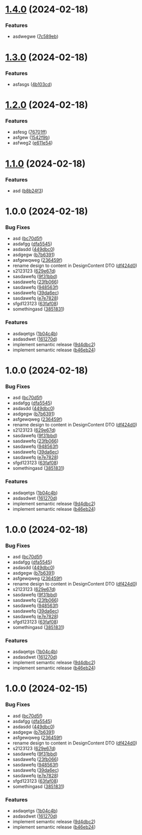 # [1.4.0](https://github.com/moovit-sp-gmbh/hcloud-sdk-js/compare/v1.3.0...v1.4.0) (2024-02-18)


### Features

* asdwegwe ([7c589eb](https://github.com/moovit-sp-gmbh/hcloud-sdk-js/commit/7c589ebde5b366e47702feb20401891f33d84186))

# [1.3.0](https://github.com/moovit-sp-gmbh/hcloud-sdk-js/compare/v1.2.0...v1.3.0) (2024-02-18)


### Features

* asfasgs ([4b103cd](https://github.com/moovit-sp-gmbh/hcloud-sdk-js/commit/4b103cdd8ec5c247576ea28baf5094c127593026))

# [1.2.0](https://github.com/moovit-sp-gmbh/hcloud-sdk-js/compare/v1.1.0...v1.2.0) (2024-02-18)


### Features

* asfesg ([76701ff](https://github.com/moovit-sp-gmbh/hcloud-sdk-js/commit/76701ff05fdfecd38d39a4b2de3b2712ae9afffb))
* asfgew ([1542f9b](https://github.com/moovit-sp-gmbh/hcloud-sdk-js/commit/1542f9b0946135c3e948ab6affeee71196e38de2))
* asfweg2 ([e611e54](https://github.com/moovit-sp-gmbh/hcloud-sdk-js/commit/e611e54680f9e506c727ad2628bb15ad43c5c470))

# [1.1.0](https://github.com/moovit-sp-gmbh/hcloud-sdk-js/compare/v1.0.0...v1.1.0) (2024-02-18)


### Features

* asd ([b8b24f3](https://github.com/moovit-sp-gmbh/hcloud-sdk-js/commit/b8b24f39392c649866d19cf33dfb7ef58181cbae))

# 1.0.0 (2024-02-18)


### Bug Fixes

* asd ([bc70d5f](https://github.com/moovit-sp-gmbh/hcloud-sdk-js/commit/bc70d5f4a85f58870e326691d55271146030dd39))
* asdafgg ([dfa5545](https://github.com/moovit-sp-gmbh/hcloud-sdk-js/commit/dfa5545387131777ada4abdfb8609f14b2e500cc))
* asdasdd ([449dbc0](https://github.com/moovit-sp-gmbh/hcloud-sdk-js/commit/449dbc0365de9fb0416c1311653f722f4fd241d0))
* asdgegw ([b7b6391](https://github.com/moovit-sp-gmbh/hcloud-sdk-js/commit/b7b6391bbf0044a853de876f7fb8dd367f00eeb9))
* asfgewqweg ([236459f](https://github.com/moovit-sp-gmbh/hcloud-sdk-js/commit/236459ff18944747027650c44cde85e5499c5f10))
* rename design to content in DesignContent DTO ([df424d0](https://github.com/moovit-sp-gmbh/hcloud-sdk-js/commit/df424d01f327d7d7aef941684c63013d96c92901))
* s2123123 ([629e67d](https://github.com/moovit-sp-gmbh/hcloud-sdk-js/commit/629e67dd354789e1a61e23a1514efbe2c7474ce9))
* sasdawefq ([9f31bbd](https://github.com/moovit-sp-gmbh/hcloud-sdk-js/commit/9f31bbd0250b9d6e3b12170cab00ca0fdf314af2))
* sasdawefq ([23fb066](https://github.com/moovit-sp-gmbh/hcloud-sdk-js/commit/23fb066b5e4b94dca29c69d000bbfd54661cf642))
* sasdawefq ([948563f](https://github.com/moovit-sp-gmbh/hcloud-sdk-js/commit/948563fae55598330c46a55ae274cc4afb75f959))
* sasdawefq ([39da6ec](https://github.com/moovit-sp-gmbh/hcloud-sdk-js/commit/39da6eceb4b9a5d332d6a45d0b86207c61e2459d))
* sasdawefq ([e7e7828](https://github.com/moovit-sp-gmbh/hcloud-sdk-js/commit/e7e7828b46f387f0bff4261ce22d6c2744c3f26e))
* sfgd123123 ([63faf08](https://github.com/moovit-sp-gmbh/hcloud-sdk-js/commit/63faf0836f30cbf47c3dfceea1c52773b5e57ea9))
* somethingasd ([3851831](https://github.com/moovit-sp-gmbh/hcloud-sdk-js/commit/38518319c267f463c63df69728ec4fa412920db7))


### Features

* asdaqetgs ([1b04c4b](https://github.com/moovit-sp-gmbh/hcloud-sdk-js/commit/1b04c4b26574178e657d6ae892e52b9f1291a53c))
* asdasdwet ([161270d](https://github.com/moovit-sp-gmbh/hcloud-sdk-js/commit/161270d610b3286e8fd33121d1ec8c9136b9a825))
* implement semantic release ([9d4dbc2](https://github.com/moovit-sp-gmbh/hcloud-sdk-js/commit/9d4dbc2b19ad0afda59240e24e77581df886c769))
* implement semantic release ([b46eb24](https://github.com/moovit-sp-gmbh/hcloud-sdk-js/commit/b46eb24828ede2b27813188b433cb72aa0deb40c))

# 1.0.0 (2024-02-18)


### Bug Fixes

* asd ([bc70d5f](https://github.com/moovit-sp-gmbh/hcloud-sdk-js/commit/bc70d5f4a85f58870e326691d55271146030dd39))
* asdafgg ([dfa5545](https://github.com/moovit-sp-gmbh/hcloud-sdk-js/commit/dfa5545387131777ada4abdfb8609f14b2e500cc))
* asdasdd ([449dbc0](https://github.com/moovit-sp-gmbh/hcloud-sdk-js/commit/449dbc0365de9fb0416c1311653f722f4fd241d0))
* asdgegw ([b7b6391](https://github.com/moovit-sp-gmbh/hcloud-sdk-js/commit/b7b6391bbf0044a853de876f7fb8dd367f00eeb9))
* asfgewqweg ([236459f](https://github.com/moovit-sp-gmbh/hcloud-sdk-js/commit/236459ff18944747027650c44cde85e5499c5f10))
* rename design to content in DesignContent DTO ([df424d0](https://github.com/moovit-sp-gmbh/hcloud-sdk-js/commit/df424d01f327d7d7aef941684c63013d96c92901))
* s2123123 ([629e67d](https://github.com/moovit-sp-gmbh/hcloud-sdk-js/commit/629e67dd354789e1a61e23a1514efbe2c7474ce9))
* sasdawefq ([9f31bbd](https://github.com/moovit-sp-gmbh/hcloud-sdk-js/commit/9f31bbd0250b9d6e3b12170cab00ca0fdf314af2))
* sasdawefq ([23fb066](https://github.com/moovit-sp-gmbh/hcloud-sdk-js/commit/23fb066b5e4b94dca29c69d000bbfd54661cf642))
* sasdawefq ([948563f](https://github.com/moovit-sp-gmbh/hcloud-sdk-js/commit/948563fae55598330c46a55ae274cc4afb75f959))
* sasdawefq ([39da6ec](https://github.com/moovit-sp-gmbh/hcloud-sdk-js/commit/39da6eceb4b9a5d332d6a45d0b86207c61e2459d))
* sasdawefq ([e7e7828](https://github.com/moovit-sp-gmbh/hcloud-sdk-js/commit/e7e7828b46f387f0bff4261ce22d6c2744c3f26e))
* sfgd123123 ([63faf08](https://github.com/moovit-sp-gmbh/hcloud-sdk-js/commit/63faf0836f30cbf47c3dfceea1c52773b5e57ea9))
* somethingasd ([3851831](https://github.com/moovit-sp-gmbh/hcloud-sdk-js/commit/38518319c267f463c63df69728ec4fa412920db7))


### Features

* asdaqetgs ([1b04c4b](https://github.com/moovit-sp-gmbh/hcloud-sdk-js/commit/1b04c4b26574178e657d6ae892e52b9f1291a53c))
* asdasdwet ([161270d](https://github.com/moovit-sp-gmbh/hcloud-sdk-js/commit/161270d610b3286e8fd33121d1ec8c9136b9a825))
* implement semantic release ([9d4dbc2](https://github.com/moovit-sp-gmbh/hcloud-sdk-js/commit/9d4dbc2b19ad0afda59240e24e77581df886c769))
* implement semantic release ([b46eb24](https://github.com/moovit-sp-gmbh/hcloud-sdk-js/commit/b46eb24828ede2b27813188b433cb72aa0deb40c))

# 1.0.0 (2024-02-18)


### Bug Fixes

* asd ([bc70d5f](https://github.com/moovit-sp-gmbh/hcloud-sdk-js/commit/bc70d5f4a85f58870e326691d55271146030dd39))
* asdafgg ([dfa5545](https://github.com/moovit-sp-gmbh/hcloud-sdk-js/commit/dfa5545387131777ada4abdfb8609f14b2e500cc))
* asdasdd ([449dbc0](https://github.com/moovit-sp-gmbh/hcloud-sdk-js/commit/449dbc0365de9fb0416c1311653f722f4fd241d0))
* asdgegw ([b7b6391](https://github.com/moovit-sp-gmbh/hcloud-sdk-js/commit/b7b6391bbf0044a853de876f7fb8dd367f00eeb9))
* asfgewqweg ([236459f](https://github.com/moovit-sp-gmbh/hcloud-sdk-js/commit/236459ff18944747027650c44cde85e5499c5f10))
* rename design to content in DesignContent DTO ([df424d0](https://github.com/moovit-sp-gmbh/hcloud-sdk-js/commit/df424d01f327d7d7aef941684c63013d96c92901))
* s2123123 ([629e67d](https://github.com/moovit-sp-gmbh/hcloud-sdk-js/commit/629e67dd354789e1a61e23a1514efbe2c7474ce9))
* sasdawefq ([9f31bbd](https://github.com/moovit-sp-gmbh/hcloud-sdk-js/commit/9f31bbd0250b9d6e3b12170cab00ca0fdf314af2))
* sasdawefq ([23fb066](https://github.com/moovit-sp-gmbh/hcloud-sdk-js/commit/23fb066b5e4b94dca29c69d000bbfd54661cf642))
* sasdawefq ([948563f](https://github.com/moovit-sp-gmbh/hcloud-sdk-js/commit/948563fae55598330c46a55ae274cc4afb75f959))
* sasdawefq ([39da6ec](https://github.com/moovit-sp-gmbh/hcloud-sdk-js/commit/39da6eceb4b9a5d332d6a45d0b86207c61e2459d))
* sasdawefq ([e7e7828](https://github.com/moovit-sp-gmbh/hcloud-sdk-js/commit/e7e7828b46f387f0bff4261ce22d6c2744c3f26e))
* sfgd123123 ([63faf08](https://github.com/moovit-sp-gmbh/hcloud-sdk-js/commit/63faf0836f30cbf47c3dfceea1c52773b5e57ea9))
* somethingasd ([3851831](https://github.com/moovit-sp-gmbh/hcloud-sdk-js/commit/38518319c267f463c63df69728ec4fa412920db7))


### Features

* asdaqetgs ([1b04c4b](https://github.com/moovit-sp-gmbh/hcloud-sdk-js/commit/1b04c4b26574178e657d6ae892e52b9f1291a53c))
* asdasdwet ([161270d](https://github.com/moovit-sp-gmbh/hcloud-sdk-js/commit/161270d610b3286e8fd33121d1ec8c9136b9a825))
* implement semantic release ([9d4dbc2](https://github.com/moovit-sp-gmbh/hcloud-sdk-js/commit/9d4dbc2b19ad0afda59240e24e77581df886c769))
* implement semantic release ([b46eb24](https://github.com/moovit-sp-gmbh/hcloud-sdk-js/commit/b46eb24828ede2b27813188b433cb72aa0deb40c))

# 1.0.0 (2024-02-15)


### Bug Fixes

* asd ([bc70d5f](https://github.com/moovit-sp-gmbh/hcloud-sdk-js/commit/bc70d5f4a85f58870e326691d55271146030dd39))
* asdafgg ([dfa5545](https://github.com/moovit-sp-gmbh/hcloud-sdk-js/commit/dfa5545387131777ada4abdfb8609f14b2e500cc))
* asdasdd ([449dbc0](https://github.com/moovit-sp-gmbh/hcloud-sdk-js/commit/449dbc0365de9fb0416c1311653f722f4fd241d0))
* asdgegw ([b7b6391](https://github.com/moovit-sp-gmbh/hcloud-sdk-js/commit/b7b6391bbf0044a853de876f7fb8dd367f00eeb9))
* asfgewqweg ([236459f](https://github.com/moovit-sp-gmbh/hcloud-sdk-js/commit/236459ff18944747027650c44cde85e5499c5f10))
* rename design to content in DesignContent DTO ([df424d0](https://github.com/moovit-sp-gmbh/hcloud-sdk-js/commit/df424d01f327d7d7aef941684c63013d96c92901))
* s2123123 ([629e67d](https://github.com/moovit-sp-gmbh/hcloud-sdk-js/commit/629e67dd354789e1a61e23a1514efbe2c7474ce9))
* sasdawefq ([9f31bbd](https://github.com/moovit-sp-gmbh/hcloud-sdk-js/commit/9f31bbd0250b9d6e3b12170cab00ca0fdf314af2))
* sasdawefq ([23fb066](https://github.com/moovit-sp-gmbh/hcloud-sdk-js/commit/23fb066b5e4b94dca29c69d000bbfd54661cf642))
* sasdawefq ([948563f](https://github.com/moovit-sp-gmbh/hcloud-sdk-js/commit/948563fae55598330c46a55ae274cc4afb75f959))
* sasdawefq ([39da6ec](https://github.com/moovit-sp-gmbh/hcloud-sdk-js/commit/39da6eceb4b9a5d332d6a45d0b86207c61e2459d))
* sasdawefq ([e7e7828](https://github.com/moovit-sp-gmbh/hcloud-sdk-js/commit/e7e7828b46f387f0bff4261ce22d6c2744c3f26e))
* sfgd123123 ([63faf08](https://github.com/moovit-sp-gmbh/hcloud-sdk-js/commit/63faf0836f30cbf47c3dfceea1c52773b5e57ea9))
* somethingasd ([3851831](https://github.com/moovit-sp-gmbh/hcloud-sdk-js/commit/38518319c267f463c63df69728ec4fa412920db7))


### Features

* asdaqetgs ([1b04c4b](https://github.com/moovit-sp-gmbh/hcloud-sdk-js/commit/1b04c4b26574178e657d6ae892e52b9f1291a53c))
* asdasdwet ([161270d](https://github.com/moovit-sp-gmbh/hcloud-sdk-js/commit/161270d610b3286e8fd33121d1ec8c9136b9a825))
* implement semantic release ([9d4dbc2](https://github.com/moovit-sp-gmbh/hcloud-sdk-js/commit/9d4dbc2b19ad0afda59240e24e77581df886c769))
* implement semantic release ([b46eb24](https://github.com/moovit-sp-gmbh/hcloud-sdk-js/commit/b46eb24828ede2b27813188b433cb72aa0deb40c))
